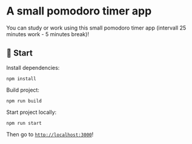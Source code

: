 # A small pomodoro timer app

You can study or work using this small pomodoro timer app (intervall 25 minutes work - 5 minutes break)!

## 🚀 Start

Install dependencies:

`npm install`

Build project:

`npm run build`

Start project locally:

`npm run start`

Then go to [`http://localhost:3000`](http://localhost:3000)!
